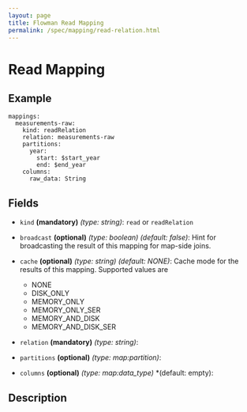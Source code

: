 ```yaml
---
layout: page
title: Flowman Read Mapping
permalink: /spec/mapping/read-relation.html
---
```

# Read Mapping


## Example
```
mappings:
  measurements-raw:
    kind: readRelation
    relation: measurements-raw
    partitions:
      year:
        start: $start_year
        end: $end_year
    columns:
      raw_data: String
```

## Fields

* `kind` **(mandatory)** *(type: string)*: `read` or `readRelation`

* `broadcast` **(optional)** *(type: boolean)* *(default: false)*: 
Hint for broadcasting the result of this mapping for map-side joins.

* `cache` **(optional)** *(type: string)* *(default: NONE)*:
Cache mode for the results of this mapping. Supported values are
  * NONE
  * DISK_ONLY
  * MEMORY_ONLY
  * MEMORY_ONLY_SER
  * MEMORY_AND_DISK
  * MEMORY_AND_DISK_SER

* `relation` **(mandatory)** *(type: string)*:
* `partitions` **(optional)** *(type: map:partition)*:
* `columns` **(optional)** *(type: map:data_type)* *(default: empty):


## Description
